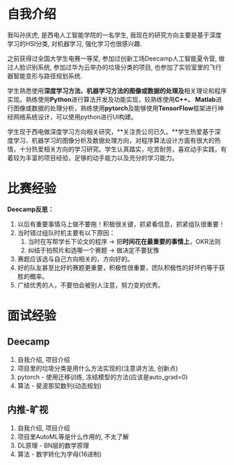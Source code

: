 # 自我介绍

我叫孙庆虎, 是西电人工智能学院的一名学生, 我现在的研究方向主要是基于深度学习的HSI分类, 对机器学习, 强化学习也很感兴趣. 

之前获得过全国大学生电赛一等奖, 参加过创新工场Deecamp人工智能夏令营, 做过人脸识别系统, 参加过华为云举办的垃圾分类的项目, 也参加了实验室里的飞行器智能变形与路径规划系统.

学生熟悉使用**深度学习方法、机器学习方法的图像或数据的处理及**相关理论和程序实现。熟练使用**Python**进行算法开发及功能实现，较熟练使用**C++、 Matlab**进行图像或数据的处理分析，熟练使用**pytorch**及能够使用**TensorFlow**框架进行神经网络系统设计，可以使用python进行UI构建。

学生现于西电做深度学习方向相关研究，**关注贵公司已久。**学生热爱基于深度学习、机器学习的图像分析及数据处理方向，对程序算法设计方面有很大的热情，十分热爱相关方向的学习研究。学生认真踏实，吃苦耐劳，喜欢动手实践，有着较为丰富的项目经验，足够的动手能力以及充分的学习能力。

# 比赛经验

**Deecamp反思：**

1. 以后有重要事情马上做不要拖！积极很关键，抓紧看信息，抓紧组队很重要！
2. 当时错过组队时机主要有以下原因：
   1. 当时在写帮学长下论文的程序 → 把**时间花在最重要的事情上**，OKR法则
   2. 纠结于拍照片和选哪一个赛题 → 做决定不要犹豫
3. 赛题应该选与自己方向相关的，方向好的。
4. 好的队友甚至比好的赛题更重要，积极性很重要，团队积极性的好坏约等于获胜的概率。
5. 广结优秀的人，不要怕会被别人注意，努力变的优秀。











# 面试经验

## Deecamp

1. 自我介绍, 项目介绍
2. 项目里的垃圾分类是用什么方法实现的(注意讲方法, 创新点)
3. pytorch - 使用迁移训练, 冻结模型的方法(应该是auto_grad=0)
4. 算法 - 斐波那契数列(动态规划)

## 内推-旷视

1. 自我介绍, 项目介绍
2. 项目里AutoML等是什么作用的, 不太了解
3. DL原理 - BN层的数学原理
4. 算法 - 数字转化为字母(16进制)





















































